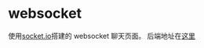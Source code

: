# websocket

使用[socket.io](https://socket.io/)搭建的 websocket 聊天页面。
后端地址在[这里](https://github.com/lingyun-z/express-study)
